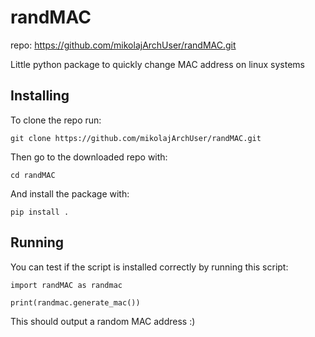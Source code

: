 # randMAC

repo: https://github.com/mikolajArchUser/randMAC.git

Little python package to quickly change MAC address on linux systems

## Installing

To clone the repo run:

```
git clone https://github.com/mikolajArchUser/randMAC.git
```

Then go to the downloaded repo with:
```
cd randMAC
```

And install the package with:
```
pip install .
```

## Running

You can test if the script is installed correctly by running this script:

```
import randMAC as randmac

print(randmac.generate_mac())
```

This should output a random MAC address :)
